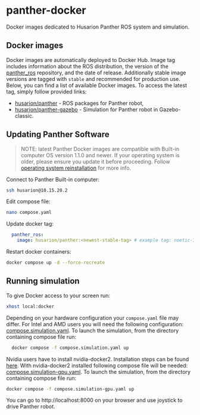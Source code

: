 # panther-docker
Docker images dedicated to Husarion Panther ROS system and simulation.

## Docker images

Docker images are automatically deployed to Docker Hub. Image tag includes information about the ROS distribution, the version of the [panther_ros](https://github.com/husarion/panther_ros/tree/ros1) repository, and the date of release. Additionally stable image versions are  tagged with `stable` and recommended for production use.
Below, you can find a list of available Docker images. To access the latest tag, simply follow provided links:

- [husarion/panther](https://hub.docker.com/r/husarion/panther) - ROS packages for Panther robot, 
- [husarion/panther-gazebo](https://hub.docker.com/r/husarion/panther-gazebo) - Simulation for Panther robot in Gazebo-classic.

## Updating Panther Software

> NOTE:
> latest Panther Docker images are compatible with Built-in computer OS version 1.1.0 and newer. If your operating system is older, please ensure you update it before proceeding. Follow [operating system reinstallation](https://husarion.com/manuals/panther/operating-system-reinstallation/) for more info. 
 
Connect to Panther Built-in computer:
```bash
ssh husarion@10.15.20.2
```

Edit compose file:
```bash
nano compose.yaml
```

Update docker tag:
```yaml
  panther_ros:
    image: husarion/panther:<newest-stable-tag> # example tag: noetic-1.0.0-20230324-stable
```

Restart docker containers:
```bash
docker compose up -d --force-recreate
```

## Running simulation

To give Docker access to your screen run:
```bash
xhost local:docker
```

Depending on your hardware configuration your `compose.yaml` file may differ. For Intel and AMD users you will need the following configuration: [compose.simulation.yaml](./demo/simulation/compose.simulation.yaml).
To launch the simulation, from the directory containing compose file run:
```bash
  docker compose -f compose.simulation.yaml up
```

Nvidia users have to install nvidia-docker2. Installation steps can be found [here](https://docs.nvidia.com/datacenter/cloud-native/container-toolkit/latest/install-guide.html). With nvidia-docker2 installed following compose file will be needed: [compose.simulation-gpu.yaml](./demo/simulation/compose.simulation-gpu.yaml).
To launch the simulation, from the directory containing compose file run:
```bash
docker compose -f compose.simulation-gpu.yaml up
```

You can go to http://localhost:8000 on your browser and use joystick to drive Panther robot.

